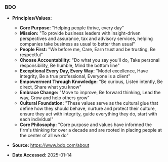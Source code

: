 ### BDO

- **Principles/Values:**
  - **Core Purpose:** "Helping people thrive, every day"
  - **Mission:** "To provide business leaders with insight-driven perspectives and assurance, tax and advisory services, helping companies take business as usual to better than usual"
  - **People First:** "We before me, Care, Earn trust and be trusting, Be respectful"
  - **Choose Accountability:** "Do what you say you'll do, Take personal responsibility, Be humble, Mind the bottom line"
  - **Exceptional Every Day, Every Way:** "Model excellence, Have integrity, Be a true professional, Everyone is a client"
  - **Empowerment Through Knowledge:** "Be curious, Listen intently, Be direct, Share what you know"
  - **Embrace Change:** "Move to improve, Be forward thinking, Lead the way, Grow and help others grow"
  - **Cultural Foundation:** "These values serve as the cultural glue that define how they should behave, nurture and protect their culture, ensure they act with integrity, guide everything they do, start with each individual"
  - **Core Philosophy:** "Core purpose and values have informed the firm's thinking for over a decade and are rooted in placing people at the center of all we do"

- **Source:** https://www.bdo.com/about
- **Date Accessed:** 2025-01-14